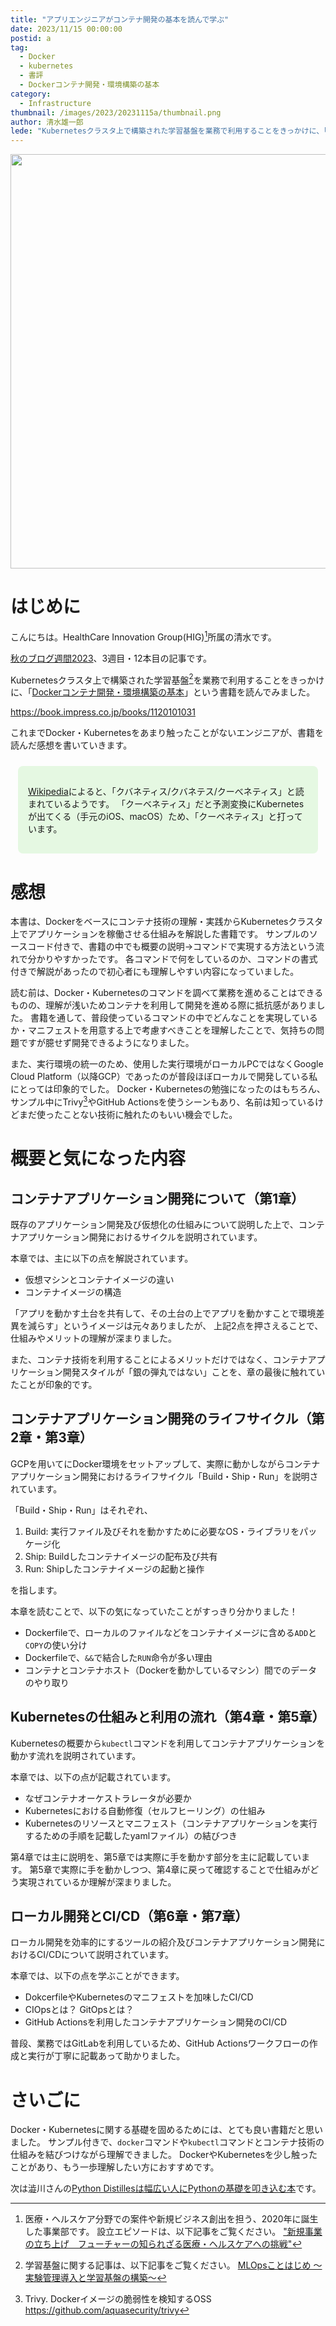```yaml
---
title: "アプリエンジニアがコンテナ開発の基本を読んで学ぶ"
date: 2023/11/15 00:00:00
postid: a
tag:
  - Docker
  - kubernetes
  - 書評
  - Dockerコンテナ開発・環境構築の基本
category:
  - Infrastructure
thumbnail: /images/2023/20231115a/thumbnail.png
author: 清水雄一郎
lede: "Kubernetesクラスタ上で構築された学習基盤を業務で利用することをきっかけに、「Dockerコンテナ開発・環境構築の基本」という書籍を読んでみました。"
---
```

<img src="/images/2023/20231115a/image.png" alt="" width="520" height="663" loading="lazy">

# はじめに

こんにちは。HealthCare Innovation Group(HIG)[^1]所属の清水です。

[秋のブログ週間2023](/articles/20231030a/)、3週目・12本目の記事です。

Kubernetesクラスタ上で構築された学習基盤[^2]を業務で利用することをきっかけに、「[Dockerコンテナ開発・環境構築の基本](https://book.impress.co.jp/books/1120101031)」という書籍を読んでみました。

https://book.impress.co.jp/books/1120101031

これまでDocker・Kubernetesをあまり触ったことがないエンジニアが、書籍を読んだ感想を書いていきます。

<div class="note info" style="background: #e5f8e2; padding:16px; margin:24px 12px; border-radius:8px;">
  <span class="fa fa-fw fa-check-circle"></span>

[Wikipedia](https://ja.wikipedia.org/wiki/Kubernetes)によると、「クバネティス/クバネテス/クーべネティス」と読まれているようです。
「クーベネティス」だと予測変換にKubernetesが出てくる（手元のiOS、macOS）ため、「クーベネティス」と打っています。

</div>

# 感想

本書は、Dockerをベースにコンテナ技術の理解・実践からKubernetesクラスタ上でアプリケーションを稼働させる仕組みを解説した書籍です。
サンプルのソースコード付きで、書籍の中でも概要の説明→コマンドで実現する方法という流れで分かりやすかったです。
各コマンドで何をしているのか、コマンドの書式付きで解説があったので初心者にも理解しやすい内容になっていました。

読む前は、Docker・Kubernetesのコマンドを調べて業務を進めることはできるものの、理解が浅いためコンテナを利用して開発を進める際に抵抗感がありました。
書籍を通して、普段使っているコマンドの中でどんなことを実現しているか・マニフェストを用意する上で考慮すべきことを理解したことで、気持ちの問題ですが臆せず開発できるようになりました。

また、実行環境の統一のため、使用した実行環境がローカルPCではなくGoogle Cloud Platform（以降GCP）であったのが普段ほぼローカルで開発している私にとっては印象的でした。
Docker・Kubernetesの勉強になったのはもちろん、サンプル中にTrivy[^3]やGitHub Actionsを使うシーンもあり、名前は知っているけどまだ使ったことない技術に触れたのもいい機会でした。

# 概要と気になった内容

## コンテナアプリケーション開発について（第1章）

既存のアプリケーション開発及び仮想化の仕組みについて説明した上で、コンテナアプリケーション開発におけるサイクルを説明されています。

本章では、主に以下の点を解説されています。

- 仮想マシンとコンテナイメージの違い
- コンテナイメージの構造

「アプリを動かす土台を共有して、その土台の上でアプリを動かすことで環境差異を減らす」というイメージは元々ありましたが、
上記2点を押さえることで、仕組みやメリットの理解が深まりました。

また、コンテナ技術を利用することによるメリットだけではなく、コンテナアプリケーション開発スタイルが「銀の弾丸ではない」ことを、章の最後に触れていたことが印象的です。

## コンテナアプリケーション開発のライフサイクル（第2章・第3章）

GCPを用いてにDocker環境をセットアップして、実際に動かしながらコンテナアプリケーション開発におけるライフサイクル「Build・Ship・Run」を説明されています。

「Build・Ship・Run」はそれぞれ、

1. Build: 実行ファイル及びそれを動かすために必要なOS・ライブラリをパッケージ化
1. Ship: Buildしたコンテナイメージの配布及び共有
1. Run: Shipしたコンテナイメージの起動と操作

を指します。

本章を読むことで、以下の気になっていたことがすっきり分かりました！

- Dockerfileで、ローカルのファイルなどをコンテナイメージに含める`ADD`と`COPY`の使い分け
- Dockerfileで、`&&`で結合した`RUN`命令が多い理由
- コンテナとコンテナホスト（Dockerを動かしているマシン）間でのデータのやり取り

## Kubernetesの仕組みと利用の流れ（第4章・第5章）

Kubernetesの概要から`kubectl`コマンドを利用してコンテナアプリケーションを動かす流れを説明されています。

本章では、以下の点が記載されています。

- なぜコンテナオーケストラレータが必要か
- Kubernetesにおける自動修復（セルフヒーリング）の仕組み
- Kubernetesのリソースとマニフェスト（コンテナアプリケーションを実行するための手順を記載したyamlファイル）の結びつき

第4章では主に説明を、第5章では実際に手を動かす部分を主に記載しています。
第5章で実際に手を動かしつつ、第4章に戻って確認することで仕組みがどう実現されているか理解が深まりました。

## ローカル開発とCI/CD（第6章・第7章）

ローカル開発を効率的にするツールの紹介及びコンテナアプリケーション開発におけるCI/CDについて説明されています。

本章では、以下の点を学ぶことができます。

- DokcerfileやKubernetesのマニフェストを加味したCI/CD
- CIOpsとは？ GitOpsとは？
- GitHub Actionsを利用したコンテナアプリケーション開発のCI/CD

普段、業務ではGitLabを利用しているため、GitHub Actionsワークフローの作成と実行が丁寧に記載あって助かりました。

# さいごに

Docker・Kubernetesに関する基礎を固めるためには、とても良い書籍だと思いました。
サンプル付きで、`docker`コマンドや`kubectl`コマンドとコンテナ技術の仕組みを結びつけながら理解できました。
DockerやKubernetesを少し触ったことがあり、もう一歩理解したい方におすすめです。

[^1]:医療・ヘルスケア分野での案件や新規ビジネス創出を担う、2020年に誕生した事業部です。
設立エピソードは、以下記事をご覧ください。
["新規事業の立ち上げ　フューチャーの知られざる医療・ヘルスケアへの挑戦"](https://note.future.co.jp/n/n8b57d4bf4604 )
[^2]:学習基盤に関する記事は、以下記事をご覧ください。
[MLOpsことはじめ ～実験管理導入と学習基盤の構築～](https://future-architect.github.io/articles/20210115/)
[^3]:Trivy. Dockerイメージの脆弱性を検知するOSS
https://github.com/aquasecurity/trivy

次は澁川さんの[Python Distillesは幅広い人にPythonの基礎を叩き込む本](/articles/20231116a/)です。
